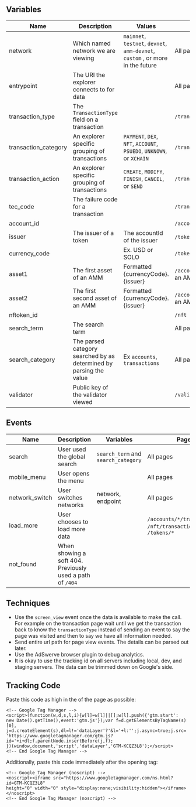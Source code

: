 ## Variables

| Name                 | Description                                                  | Values                                                       | Page                     |
|----------------------| ------------------------------------------------------------ | ------------------------------------------------------------ | ------------------------ |
| network              | Which named network we are viewing                           | `mainnet`, `testnet`, `devnet`, `amm-devnet`, `custom` , or more in the future | All pages                |
| entrypoint           | The URI the explorer connects to for data                    |                                                              | All pages                |
| transaction_type     | The `TransactionType` field on a transaction                 |                                                              | `/transactions/*`        |
| transaction_category | An explorer specific grouping of transactions                | `PAYMENT`, `DEX`, `NFT`, `ACCOUNT`, `PSUEDO`, `UNKNOWN`, or `XCHAIN` | `/transactions/*`        |
| transaction_action   | An explorer specific grouping of transactions                | `CREATE`, `MODIFY`, `FINISH`, `CANCEL`, or `SEND`            | `/transactions/*`        |
| tec_code             | The failure code for a transaction                           |                                                              | `/transactions/*`        |
| account_id           |                                                              |                                                              | `/accounts/*`            |
| issuer               | The issuer of a token                                        | The accountId of the issuer                                  | `/tokens/*`, `/nft`      |
| currency_code        |                                                              | Ex. USD or SOLO                                              | `/tokens/*`              |
| asset1               | The first asset of an AMM                                    | Formatted {currencyCode}.{issuer}                            | `/accounts/*` for an AMM |
| asset2               | The first second asset of an AMM                             | Formatted {currencyCode}.{issuer}                            | `/accounts/*` for an AMM |
| nftoken_id           |                                                              |                                                              | `/nft`                   |
| search_term          | The search term                                              |                                                              | All pages                |
| search_category      | The parsed category searched by as determined by parsing the value | Ex `accounts`, `transactions`                                | All pages                |
| validator            | Public key of the validator viewed                           |                                                              | `/validator`             |

## Events

| Name           | Description                                               | Variables                          | Page                                                           |
|----------------|-----------------------------------------------------------|------------------------------------|----------------------------------------------------------------|
| search         | User used the global search                               | `search_term` and `search_category` | All pages                                                      |
| mobile_menu    | User opens the menu                                       |                                    | All pages                                                      |
| network_switch | User switches networks                                    | network, endpoint                  | All pages                                                      |
| load_more      | User chooses to load more data                            |                                    | `/accounts/*/transactions`, `/nft/transactions/*`, `/tokens/*` |
| not_found      | When showing a soft 404. Previously used a path of `/404` |                                    |                                                                |

## Techniques

- Use the `screen_view` event once the data is available to make the call.  For example on the transaction page wait until we get the transaction back to know the `transactionType` instead of sending an event to say the page was visited and then to say we have all information needed.
- Send entire url path for page view events.  The details can be parsed out later.
- Use the AdSwerve browser plugin to debug analytics.
- It is okay to use the tracking id on all servers including local, dev, and staging servers.  The data can be trimmed down on Google's side.

## Tracking Code

Paste this code as high in the <head> of the page as possible:

```
<!-- Google Tag Manager -->
<script>(function(w,d,s,l,i){w[l]=w[l]||[];w[l].push({'gtm.start':
new Date().getTime(),event:'gtm.js'});var f=d.getElementsByTagName(s)[0],
j=d.createElement(s),dl=l!='dataLayer'?'&l='+l:'';j.async=true;j.src=
'https://www.googletagmanager.com/gtm.js?id='+i+dl;f.parentNode.insertBefore(j,f);
})(window,document,'script','dataLayer','GTM-KCQZ3L8');</script>
<!-- End Google Tag Manager -->
```

Additionally, paste this code immediately after the opening **<body>** tag:

```
<!-- Google Tag Manager (noscript) -->
<noscript><iframe src="https://www.googletagmanager.com/ns.html?id=GTM-KCQZ3L8"
height="0" width="0" style="display:none;visibility:hidden"></iframe></noscript>
<!-- End Google Tag Manager (noscript) -->
```
